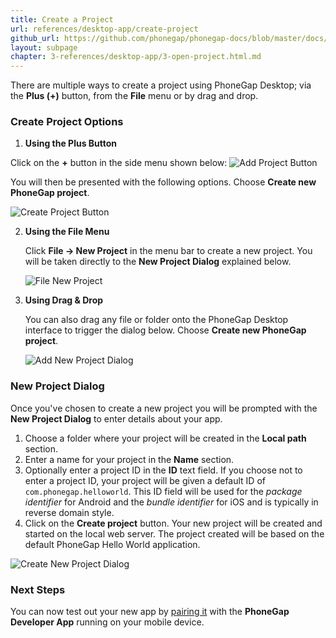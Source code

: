 ```yaml
---
title: Create a Project
url: references/desktop-app/create-project
github_url: https://github.com/phonegap/phonegap-docs/blob/master/docs/references/desktop-app/create-project.html.md
layout: subpage
chapter: 3-references/desktop-app/3-open-project.html.md
---
```


There are multiple ways to create a project using PhoneGap Desktop; via the **Plus (+)** button, from the **File** menu or by drag 
and drop. 

### Create Project Options
1. **Using the Plus Button**

  Click on the **+** button in the side menu shown below:
  ![Add Project Button](/images/docs-plus-button.png)

  You will then be presented with the following options. Choose **Create new PhoneGap project**.

   ![Create Project Button](/images/docs-add-new.png)

2. **Using the File Menu**
   
   Click **File -> New Project** in the menu bar to create a new project. You will be taken directly to the **New Project Dialog** 
   explained below.
   
   ![File New Project](/images/docs-file-menu.png)

3. **Using Drag & Drop** 
   
   You can also drag any file or folder onto the PhoneGap Desktop interface to trigger the dialog below. Choose **Create new PhoneGap project**.

   ![Add New Project Dialog](/images/docs-add-new.png)

### New Project Dialog
Once you've chosen to create a new project you will be prompted with the **New Project Dialog** to enter details about your app. 

1. Choose a folder where your project will be created in the **Local path** section.
1. Enter a name for your project in the **Name** section.
1. Optionally enter a project ID in the **ID** text field. If you choose not to enter a project ID, your project will be given a 
default ID of `com.phonegap.helloworld`. This ID field will be used for the *package identifier* for Android and the *bundle identifier* 
for iOS and is typically in reverse domain style.
1. Click on the **Create project** button. Your new project will be created and started on the local web server. The project created will be
based on the default PhoneGap Hello World application.

  ![Create New Project Dialog](/images/docs-create-dialog.png)

### Next Steps
You can now test out your new app by [pairing it](/references/desktop-app/pair-with-dev-app) with the **PhoneGap Developer App** 
running on your mobile device. 